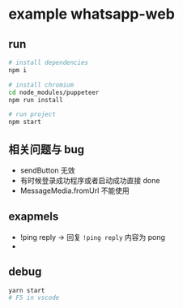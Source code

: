 # example whatsapp-web

## run

```bash
# install dependencies
npm i

# install chromium
cd node_modules/puppeteer
npm run install

# run project
npm start
```

## 相关问题与 bug

- sendButton 无效
- 有时候登录成功程序或者启动成功直接 done
- MessageMedia.fromUrl 不能使用


## exapmels

- !ping reply -> 回复 `!ping reply` 内容为 pong
- 

## debug

```bash
yarn start
# F5 in vscode
```
